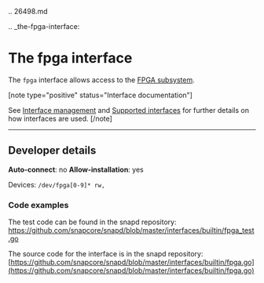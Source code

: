 .. 26498.md

.. _the-fpga-interface:

# The fpga interface

The `fpga` interface allows access to the [FPGA subsystem](https://www.kernel.org/doc/html/latest/driver-api/fpga/index.html).

[note type="positive" status="Interface documentation"]

See [Interface management](/t/interface-management/6154) and [Supported interfaces](/t/supported-interfaces/7744) for further details on how interfaces are used.
[/note]

---

<h2 id='heading--dev-details'>Developer details </h2>

**Auto-connect**: no
**Allow-installation**: yes

Devices:
`/dev/fpga[0-9]* rw,`


### Code examples

The test code can be found in the snapd repository: https://github.com/snapcore/snapd/blob/master/interfaces/builtin/fpga_test.go

The source code for the interface is in the snapd repository:[https://github.com/snapcore/snapd/blob/master/interfaces/builtin/fpga.go](https://github.com/snapcore/snapd/blob/master/interfaces/builtin/fpga.go)